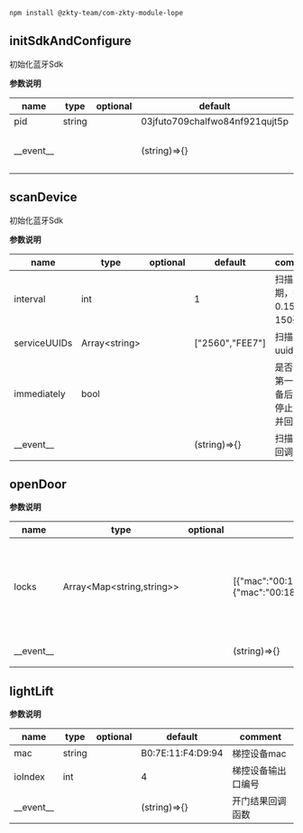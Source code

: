 
``` bash
npm install @zkty-team/com-zkty-module-lope
```



## initSdkAndConfigure

初始化蓝牙Sdk

	
**参数说明**

| name                        | type      | optional | default   | comment  |
| --------------------------- | --------- | -------- | --------- |--------- |
| pid | string |  | 03jfuto709chalfwo84nf921qujt5p |  pid |
| \_\_event\_\_ |  |  | (string)=>{} |  初始化结果回调函数 |


## scanDevice

初始化蓝牙Sdk

	
**参数说明**

| name                        | type      | optional | default   | comment  |
| --------------------------- | --------- | -------- | --------- |--------- |
| interval | int |  | 1 |  扫描周期，推荐0.15，即150毫秒 |
| serviceUUIDs | Array\<string\> |  | ["2560","FEE7"] | 扫描的uuid范围 |
| immediately | bool |  |  | 是否扫到第一个设备后立即停止扫描并回调 |
| \_\_event\_\_ |  |  | (string)=>{} |  扫描结果回调函数 |


## openDoor



	
**参数说明**

| name                        | type      | optional | default   | comment  |
| --------------------------- | --------- | -------- | --------- |--------- |
| locks | Array\<Map\<string,string\>\> |  | [{"mac":"00:18:E4:0C:73:89","key":"12345678"},{"mac":"00:18:E4:0C:6C:21","key":"12345678"}] |  门禁设备信息将导出给接入方, 包括MAC，秘钥等基本信息 |
| \_\_event\_\_ |  |  | (string)=>{} |  开门结果回调函数 |


## lightLift



	
**参数说明**

| name                        | type      | optional | default   | comment  |
| --------------------------- | --------- | -------- | --------- |--------- |
| mac | string |  | B0:7E:11:F4:D9:94 | 梯控设备mac |
| ioIndex | int |  | 4 | 梯控设备输出口编号 |
| \_\_event\_\_ |  |  | (string)=>{} |  开门结果回调函数 |

    